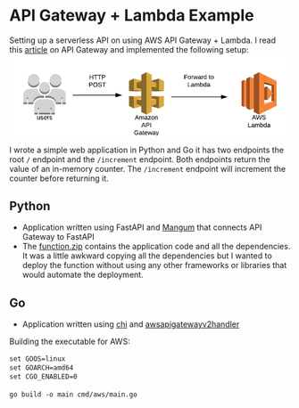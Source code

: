 # API Gateway + Lambda Example

Setting up a serverless API on using AWS API Gateway + Lambda. I read this [article](https://www.alexdebrie.com/posts/aws-api-gateway-service-proxy/) on API Gateway and implemented the following setup:
![overview](./screenshots/overview.png)

I wrote a simple web application in Python and Go it has two endpoints the root `/` endpoint and the `/increment` endpoint. Both endpoints return the value of an in-memory counter. The `/increment` endpoint will increment the counter before returning it.

## Python

- Application written using FastAPI and [Mangum](https://pypi.org/project/mangum/) that connects API Gateway to FastAPI
- The [function.zip](./python/function.zip) contains the application code and all the dependencies. 
It was a little awkward copying all the dependencies but I wanted to deploy the function without using any other frameworks or libraries that would automate the deployment.


## Go

- Application written using [chi](https://github.com/go-chi/chi) and [awsapigatewayv2handler](https://github.com/a-h/awsapigatewayv2handler)

Building the executable for AWS:

```
set GOOS=linux
set GOARCH=amd64
set CGO_ENABLED=0

go build -o main cmd/aws/main.go
```

